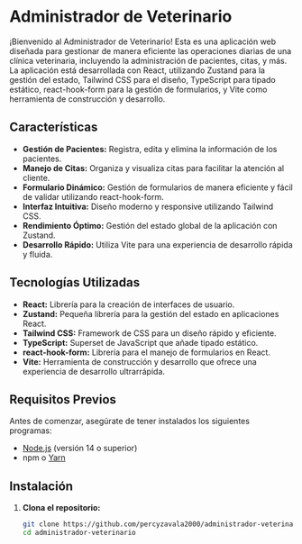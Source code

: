 # Administrador de Veterinario

¡Bienvenido al Administrador de Veterinario! Esta es una aplicación web diseñada para gestionar de manera eficiente las operaciones diarias de una clínica veterinaria, incluyendo la administración de pacientes, citas, y más. La aplicación está desarrollada con React, utilizando Zustand para la gestión del estado, Tailwind CSS para el diseño, TypeScript para tipado estático, react-hook-form para la gestión de formularios, y Vite como herramienta de construcción y desarrollo.

## Características

- **Gestión de Pacientes:** Registra, edita y elimina la información de los pacientes.
- **Manejo de Citas:** Organiza y visualiza citas para facilitar la atención al cliente.
- **Formulario Dinámico:** Gestión de formularios de manera eficiente y fácil de validar utilizando react-hook-form.
- **Interfaz Intuitiva:** Diseño moderno y responsive utilizando Tailwind CSS.
- **Rendimiento Óptimo:** Gestión del estado global de la aplicación con Zustand.
- **Desarrollo Rápido:** Utiliza Vite para una experiencia de desarrollo rápida y fluida.

## Tecnologías Utilizadas

- **React:** Librería para la creación de interfaces de usuario.
- **Zustand:** Pequeña librería para la gestión del estado en aplicaciones React.
- **Tailwind CSS:** Framework de CSS para un diseño rápido y eficiente.
- **TypeScript:** Superset de JavaScript que añade tipado estático.
- **react-hook-form:** Librería para el manejo de formularios en React.
- **Vite:** Herramienta de construcción y desarrollo que ofrece una experiencia de desarrollo ultrarrápida.

## Requisitos Previos

Antes de comenzar, asegúrate de tener instalados los siguientes programas:

- [Node.js](https://nodejs.org/) (versión 14 o superior)
- npm o [Yarn](https://yarnpkg.com/)

## Instalación

1. **Clona el repositorio:**

   ```bash
   git clone https://github.com/percyzavala2000/administrador-veterinario.git
   cd administrador-veterinario
